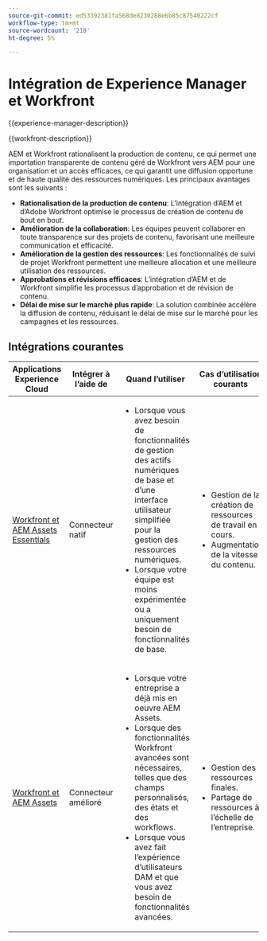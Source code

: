 ```yaml
---
source-git-commit: ed53392381fa568de8230288e6b85c87540222cf
workflow-type: tm+mt
source-wordcount: '218'
ht-degree: 5%

---
```



# Intégration de Experience Manager et Workfront

{{experience-manager-description}}

{{workfront-description}}

AEM et Workfront rationalisent la production de contenu, ce qui permet une importation transparente de contenu géré de Workfront vers AEM pour une organisation et un accès efficaces, ce qui garantit une diffusion opportune et de haute qualité des ressources numériques. Les principaux avantages sont les suivants :

+ **Rationalisation de la production de contenu**: L’intégration d’AEM et d’Adobe Workfront optimise le processus de création de contenu de bout en bout.
+ **Amélioration de la collaboration**: Les équipes peuvent collaborer en toute transparence sur des projets de contenu, favorisant une meilleure communication et efficacité.
+ **Amélioration de la gestion des ressources**: Les fonctionnalités de suivi de projet Workfront permettent une meilleure allocation et une meilleure utilisation des ressources.
+ **Approbations et révisions efficaces**: L’intégration d’AEM et de Workfront simplifie les processus d’approbation et de révision de contenu.
+ **Délai de mise sur le marché plus rapide**: La solution combinée accélère la diffusion de contenu, réduisant le délai de mise sur le marché pour les campagnes et les ressources.

## Intégrations courantes

<table>
    <thead>
        <tr>
            <th>Applications Experience Cloud</th>
            <th>Intégrer à l’aide de</th>
            <th>Quand l’utiliser</th>
            <th>Cas d’utilisation courants</th>
        </tr>
    </thead>
    <tbody>
        <tr>
            <td><a href="https://experienceleague.adobe.com/docs/experience-manager-learn/assets-essentials/workfront/configure.html?lang=fr" target="_blank" rel="noreferrer">Workfront et AEM Assets Essentials</a></td>
            <td>Connecteur natif</td>
            <td>
              <ul>
                <li>Lorsque vous avez besoin de fonctionnalités de gestion des actifs numériques de base et d’une interface utilisateur simplifiée pour la gestion des ressources numériques.</li>
                <li>Lorsque votre équipe est moins expérimentée ou a uniquement besoin de fonctionnalités de base.</li>
              </ul>
            </td>
            <td>
                <ul>
                  <li>Gestion de la création de ressources de travail en cours.</li>
                  <li>Augmentation de la vitesse du contenu.</li>
                </ul>
            </td>
        </tr>
        <tr>
            <td><a href="https://experienceleague.adobe.com/docs/experience-manager-learn/assets/workfront/enhanced-connector/aem-experts-series/overview.html" target="_blank" rel="noreferrer">Workfront et AEM Assets</a></td>
            <td>Connecteur amélioré</td>
            <td>
                <ul>
                    <li>Lorsque votre entreprise a déjà mis en oeuvre AEM Assets.</li>
                    <li>Lorsque des fonctionnalités Workfront avancées sont nécessaires, telles que des champs personnalisés, des états et des workflows.</li>
                    <li>Lorsque vous avez fait l’expérience d’utilisateurs DAM et que vous avez besoin de fonctionnalités avancées.</li>
                </ul>
            </td>
            <td>
              <ul>
                <li>Gestion des ressources finales.</li>
                <li>Partage de ressources à l’échelle de l’entreprise.</li>
              </ul>
            </td>
        </tr>
    </tbody>          
</table>
